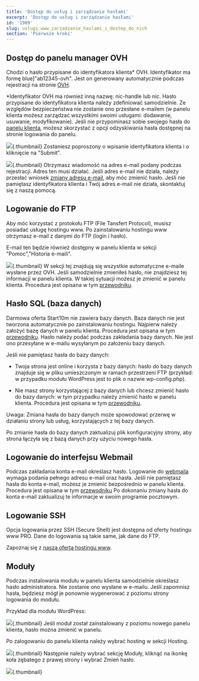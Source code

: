 ```yaml
---
title: 'Dostęp do usług i zarządzanie hasłami'
excerpt: 'Dostęp do usług i zarządzanie hasłami'
id: '1909'
slug: uslugi_www_zarzadzanie_haslami_i_dostep_do_nich
section: 'Pierwsze kroki'
---
```


## Dostęp do panelu manager OVH
Chodzi o hasło przypisane do identyfikatora klienta* OVH. Identyfikator ma formę blue]"ab12345-ovh". Jest on generowany automatycznie podczas rejestracji na stronie 
[OVH](http://www.ovh.pl).

*Identyfikator OVH ma również inną nazwę: nic-handle lub nic.
Hasło przypisane do identyfikatora klienta należy zdefiniować samodzielnie. Ze względów bezpieczeństwa nie zostanie ono przesłane e-mailem (w panelu klienta możesz zarządzać wszystkimi swoimi usługami: dodawanie, usuwanie, modyfikowanie).
Jeśli nie przypominasz sobie swojego hasła do [panelu klienta](http://www.ovh.com/manager/web), możesz skorzystać z opcji odzyskiwania hasła dostępnej na stronie logowania do panelu.

![](images/img_2847.jpg){.thumbnail}
Zostaniesz poproszony o wpisanie identyfikatora klienta i o kliknięcie na "Submit".

![](images/img_2848.jpg){.thumbnail}
Otrzymasz wiadomość na adres e-mail podany podczas rejestracji. Adres ten musi działać. Jeśli adres e-mail nie działa, należy przesłać wniosek [zmiany adresu e-mail](https://www.ovh.pl/cgi-bin/pl/procedure/procedureChangeEmail.cgi), aby móc zmienić hasło.
Jeśli nie pamiętasz identyfikatora klienta i Twój adres e-mail nie działa, skontaktuj się z naszą pomocą.


## Logowanie do FTP
Aby móc korzystać z protokołu FTP (File Tansfert Protocol), musisz posiadać usługę hostingu www.
Po zainstalowaniu hostingu www otrzymasz e-mail z danymi do FTP (login i hasło). 

E-mail ten będzie również dostępny w panelu klienta w sekcji  "Pomoc","Historia e-maili".

![](images/img_2849.jpg){.thumbnail}
W sekcji tej znajdują się wszystkie automatyczne e-maile wysłane przez OVH.
Jeśli samodzielnie zmieniłeś hasło, nie znajdziesz tej informacji w panelu klienta. W takiej sytuacji możesz je zmienić w panelu klienta. Procedura jest opisana w tym [przewodniku](https://www.ovh.pl/g1374.umieszczenie-strony-w-internecie#umieszczenie_plikow_na_ftp_dane_ftp).


## Hasło SQL (baza danych)
Darmowa oferta Start10m nie zawiera bazy danych.
Baza danych nie jest tworzona automatycznie po zainstalowaniu hostingu. Najpierw należy założyć bazę danych w panelu klienta. Procedura jest opisana w tym [przewodniku](https://www.ovh.pl/g1374.umieszczenie-strony-w-internecie#baza_danych_zakladanie_bazy_danych).
Hasło należy podać podczas zakładania bazy danych. Nie jest ono przesyłane w e-mailu wysyłanym po założeniu bazy danych.

Jeśli nie pamiętasz hasła do bazy danych:


- Twoja strona jest online i korzysta z bazy danych: hasło do bazy danych znajduje się w pliku umieszczonym w ramach przestrzeni FTP (przykład: w przypadku modułu WordPress jest to plik o nazwie wp-config.php).

- Nie masz strony korzystającej z bazy danych lub chcesz zmienić hasło do bazy danych: w tym przypadku należy zmienić hasło w panelu klienta. Procedura jest opisana w tym  [przewodniku](https://www.ovh.pl/g1374.umieszczenie-strony-w-internecie#baza_danych_dane_do_logowania_do_bazy_sql).


Uwaga: Zmiana hasła do bazy danych może spowodować przerwę w działaniu strony lub usług, korzystających z tej bazy danych.

Po zmianie hasła do bazy danych zaktualizuj plik konfiguracyjny strony, aby strona łączyła się z bazą danych przy użyciu nowego hasła.


## Logowanie do interfejsu Webmail
Podczas zakładania konta e-mail określasz hasło. Logowanie do [webmaila](https://ssl0.ovh.net) wymaga podania pełnego adresu e-mail oraz hasła.
Jeśli nie pamiętasz hasła do konta e-mail, możesz je zmienić bezpośrednio w panelu klienta. Procedura jest opisana w tym [przewodniku](https://www.ovh.pl/g1343.utworzenie-adresu-email#pomoc_jak_zmienic_haslo_do_kont_e-mail)
Po dokonaniu zmiany hasła do konta e-mail zaktualizuj te informacje w swoim programie pocztowym.


## Logowanie SSH
Opcja logowania przez SSH (Secure Shell) jest dostępna od oferty hostingu www PRO. Dane do logowania są takie same, jak dane do FTP. 

Zapoznaj się z [naszą ofertą hostingu www](https://www.ovhcloud.com/pl/web-hosting/).


## Moduły
Podczas instalowania modułu w panelu klienta samodzielnie określasz hasło administratora. Nie zostanie ono wysłane w e-mailu.
Jeśli zapomnisz hasła, będziesz mógł je ponownie wygenerować z poziomu strony logowania do modułu. 

Przykład dla modułu WordPress:

![](images/img_2851.jpg){.thumbnail}
Jeśli moduł został zainstalowany z poziomu nowego panelu klienta, hasło można zmienić w panelu. 

Po zalogowaniu do panelu klienta należy wybrać hosting w sekcji Hosting.

![](images/img_2855.jpg){.thumbnail}
Następnie należy wybrać sekcję Moduły, kliknąć na ikonkę koła zębatego z prawej strony i wybrać Zmień hasło.

![](images/img_2854.jpg){.thumbnail}

